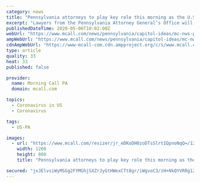 ```yaml
---
category: news
title: "Pennsylvania attorneys to play key role this morning as the U.S. Supreme Court once again grapples with birth control access"
excerpt: "Lawyers from the Pennsylvania Attorney General’s Office will be arguing before the nation’s top court this morning as the Supreme Court once again grapples over whether employers with religious objections can opt out of offering health insurance that covers birth control."
publishedDateTime: 2020-05-06T10:02:00Z
webUrl: "https://www.mcall.com/news/pennsylvania/capitol-ideas/mc-nws-pa-supreme-court-birth-control-employer-coverage-20200506-p23t26kzorgdndasdsodmwammy-story.html"
ampWebUrl: "https://www.mcall.com/news/pennsylvania/capitol-ideas/mc-nws-pa-supreme-court-birth-control-employer-coverage-20200506-p23t26kzorgdndasdsodmwammy-story.html?outputType=amp"
cdnAmpWebUrl: "https://www-mcall-com.cdn.ampproject.org/c/s/www.mcall.com/news/pennsylvania/capitol-ideas/mc-nws-pa-supreme-court-birth-control-employer-coverage-20200506-p23t26kzorgdndasdsodmwammy-story.html?outputType=amp"
type: article
quality: 33
heat: 33
published: false

provider:
  name: Morning Call PA
  domain: mcall.com

topics:
  - Coronavirus in US
  - Coronavirus

tags:
  - US-PA

images:
  - url: "https://www.mcall.com/resizer/jr_eDKoDH0zoDTsSlrtIQpnoNqQ=/1200x0/top/arc-anglerfish-arc2-prod-tronc.s3.amazonaws.com/public/GJHBVGOF74U3IFYTC7MILDSCDE.aspx"
    width: 1200
    height: 800
    title: "Pennsylvania attorneys to play key role this morning as the U.S. Supreme Court once again grapples with birth control access"

secured: "jxJElvsiWyMSGg2FYMGhjSXZrJyGtHWexCTt8gr/iWgvoC3/zH+NkQYVRRg1ZPZhbYJBaJ1nV8nszTJN/jqzbzSyeFzdiUNNzUrdsCpSLrdRJ3LpscX9MdwyJCZq7Zm4Z2H1GgBLR/ulUsmKdSEc3x0bbsPFZ+kH/ID3wokxDq5mw8Yje/SxBl6aPIW9uR2zahipFxxitNKFYeVj5e8dOBo6lfLGECBF+bb7Zj1ByGX75bat310zGHqSBEWS4frxCZg6798sBqgh/vw65JFCBVhkn9dUtu0P8eCz+cljqdnp4IROv9yUgVXYqcV+/7rC;KeLVzQePnw1HTq5b9J75rA=="
---
```


